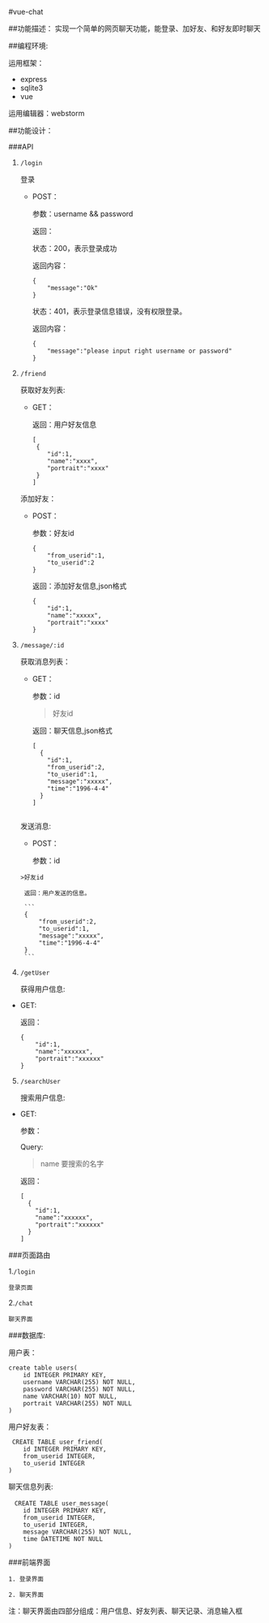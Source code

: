 #vue-chat

##功能描述：
	实现一个简单的网页聊天功能，能登录、加好友、和好友即时聊天
	
##编程环境:

运用框架：

* express
* sqlite3
* vue

运用编辑器：webstorm

##功能设计：

###API

1. `/login`
	
	登录

	*	POST：

		参数：username && password
	
		返回：
		
		状态：200，表示登录成功
		
		返回内容：
		
		```
		{
			"message":"Ok"
		}
		```
		
		状态：401，表示登录信息错误，没有权限登录。
		
		返回内容：
		
		```
		{
			"message":"please input right username or password"
		}
		```
	
2. `/friend`

	获取好友列表:
	
	*	GET：
	
		返回：用户好友信息

		```
		[
		 {
		 	"id":1,
			"name":"xxxx",
			"portrait":"xxxx"
		 }
		]
		```
		
	添加好友：
	
	*	POST：
	
		参数：好友id
		
		```
		{
			"from_userid":1,
			"to_userid":2
		}
		```
	
		返回：添加好友信息,json格式
		
		```
		{
			"id":1,
			"name":"xxxxx",
			"portrait":"xxxx"
		}
		```
	
3. `/message/:id`

	获取消息列表：
	
	* GET：
	
		参数：id
		
		>好友id
	
		返回：聊天信息,json格式
		
		```
		[
		  {
		  	"id":1,
			"from_userid":2,
			"to_userid":1,
			"message":"xxxxx",
			"time":"1996-4-4"
		  }
		]
		  
		```
		
	发送消息:
	
	*	POST：
	
		参数：id
		
	   >好友id
		
		返回：用户发送的信息。
			
		```
		{
			"from_userid":2,
			"to_userid":1,
			"message":"xxxxx",
			"time":"1996-4-4"
		}
		```
		
4. `/getUser`

   获得用户信息:

  *  GET:
	
    	返回：
	
		```
		{
			"id":1,
			"name":"xxxxxx",
			"portrait":"xxxxxx"
		}
		```

5. `/searchUser`
	
	搜索用户信息:
	
  *	 GET:

  		参数：
  		
  		Query:
  		> name 要搜索的名字

  		返回：
  		
  		```
  		[
  		  {
  			"id":1,
  			"name":"xxxxxx",
  			"portrait":"xxxxxx"
  		  }
  		]
  		```  	

###页面路由

1.`/login`

	登录页面
	
2.`/chat`

	聊天界面

###数据库:

用户表：

```
create table users(
	id INTEGER PRIMARY KEY,
	username VARCHAR(255) NOT NULL,
	password VARCHAR(255) NOT NULL,
	name VARCHAR(10) NOT NULL,
	portrait VARCHAR(255) NOT NULL
)
```
用户好友表：

```
 CREATE TABLE user_friend(
	id INTEGER PRIMARY KEY,
	from_userid INTEGER,
	to_userid INTEGER
)
```

聊天信息列表:

```
　CREATE TABLE user_message(
    id INTEGER PRIMARY KEY,
    from_userid INTEGER,
    to_userid INTEGER,
    message VARCHAR(255) NOT NULL,
    time DATETIME NOT NULL
)
```

###前端界面

	1. 登录界面

	2. 聊天界面

	
注：聊天界面由四部分组成：用户信息、好友列表、聊天记录、消息输入框